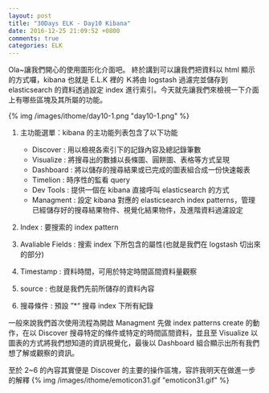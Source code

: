 ```yaml
---
layout: post
title: "30Days ELK - Day10 Kibana"
date: 2016-12-25 21:09:52 +0800
comments: true
categories: ELK
---
```


Ola~讓我們開心的使用圖形化介面吧。
終於講到可以讓我們把資料以 html 顯示的方式囉，kibana 也就是 E.L.K 裡的 Ｋ將由 logstash 過濾完並儲存到 elasticsearch 的資料透過設定 index 進行索引。今天就先讓我們來檢視一下介面上有哪些區塊及其所屬的功能。
<!--more-->

{% img /images/ithome/day10-1.png "day10-1.png" %}

1. 主功能選單：kibana 的主功能列表包含了以下功能

    - Discover : 用以檢視各索引下的記錄內容及總記錄筆數
    - Visualize : 將搜尋出的數據以長條圖、圓餅圖、表格等方式呈現
    - Dashboard : 將以儲存的搜尋結果或已完成的圖表組合成一份快速報表
    - Timelion : 時序性的監看 query
    - Dev Tools : 提供一個在 kibana 直接呼叫 elasticsearch 的方式
    - Managment : 設定 kibana 對應的 elasticsearch index patterns，管理已經儲存好的搜尋結果物件、視覺化結果物件，及進階資料過濾設定
2. Index : 要搜索的 index pattern
3. Avaliable Fields : 搜索 index 下所包含的屬性(也就是我們在 logstash 切出來的部分)
4. Timestamp : 資料時間，可用於特定時間區間資料量觀察
5. source : 也就是我們先前所儲存的資料內容
6. 搜尋條件 : 預設 ”*“ 搜尋 index 下所有紀錄  
  


一般來說我們首次使用流程為開啟 Managment 先做 index patterns create 的動作，在以 Discover 搜尋特定的條件或特定的時間區間資料，並且至 Visualize 以圖表的方式將我們想知道的資訊視覺化，最後以 Dashboard 組合顯示出所有我們想了解或觀察的資訊。

至於 2~6 的內容其實便是 Discover 的主要的操作區塊，容許我明天在做進一步的解釋 {% img /images/ithome/emoticon31.gif "emoticon31.gif" %}


